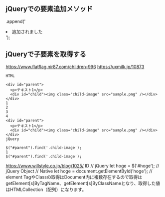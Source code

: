 ## jQueryでの要素追加メソッド
.append('<li>追加されました</li>');

## jQueryで子要素を取得する
https://www.flatflag.nir87.com/children-996
https://uxmilk.jp/10873
<script src="https://code.jquery.com/jquery-3.3.1.js"></script>

```
HTML

<div id="parent">
  <p>テキスト1</p>
  <div id="child"><img class="child-image" src="sample.png" /></div>
</div>
1
2
3
4
<div id="parent">
  <p>テキスト1</p>
  <div id="child"><img class="child-image" src="sample.png" /></div>
</div>
jQuery

$("#parent").find('.child-image');
1
$("#parent").find('.child-image');
```


https://www.willstyle.co.jp/blog/1025/
ID
// jQuery
let hoge = $('#hoge'); // jQuery Object
// Native
let hoge = document.getElementById('hoge'); // element
TagやClassの取得はDocument内に複数存在するので取得はgetElement[s]ByTagName、getElement[s]ByClassNameとなり、取得した値はHTMLCollection（配列）になります。
